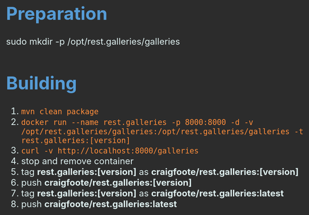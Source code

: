 <style>
	body {
		background-color: #2c2c2c;
		font-size: 24px;
		color: #ddeeee;
	}
	h1,h2,h3 {
		color: #569cd6;
	}
	code {
		color: #ff8e3c;
	}
</style>

# Preparation

sudo mkdir -p /opt/rest.galleries/galleries

# Building

1. `mvn clean package`
1. `docker run --name rest.galleries -p 8000:8000 -d -v /opt/rest.galleries/galleries:/opt/rest.galleries/galleries -t rest.galleries:[version]`
1. `curl -v http://localhost:8000/galleries`
1. stop and remove container
1. tag **rest.galleries:[version]** as **craigfoote/rest.galleries:[version]**
1. push **craigfoote/rest.galleries:[version]**
1. tag **rest.galleries:[version]** as **craigfoote/rest.galleries:latest**
1. push **craigfoote/rest.galleries:latest**